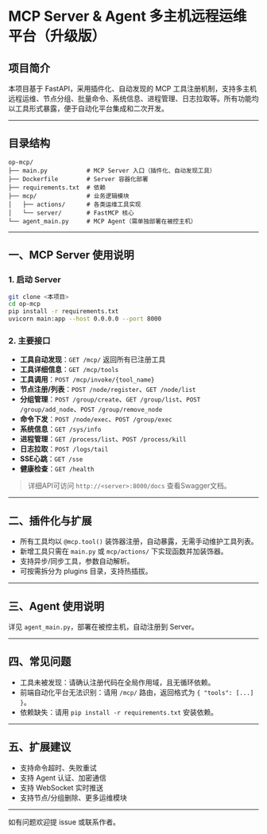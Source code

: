 # MCP Server & Agent 多主机远程运维平台（升级版）

## 项目简介
本项目基于 FastAPI，采用插件化、自动发现的 MCP 工具注册机制，支持多主机远程运维、节点分组、批量命令、系统信息、进程管理、日志拉取等。所有功能均以工具形式暴露，便于自动化平台集成和二次开发。

---

## 目录结构
```
op-mcp/
├── main.py           # MCP Server 入口（插件化、自动发现工具）
├── Dockerfile        # Server 容器化部署
├── requirements.txt  # 依赖
├── mcp/              # 业务逻辑模块
│   ├── actions/      # 各类运维工具实现
│   └── server/       # FastMCP 核心
└── agent_main.py     # MCP Agent（需单独部署在被控主机）
```

---

## 一、MCP Server 使用说明

### 1. 启动 Server

```bash
git clone <本项目>
cd op-mcp
pip install -r requirements.txt
uvicorn main:app --host 0.0.0.0 --port 8000
```

### 2. 主要接口

- **工具自动发现**：`GET /mcp/` 返回所有已注册工具
- **工具详细信息**：`GET /mcp/tools`
- **工具调用**：`POST /mcp/invoke/{tool_name}`
- **节点注册/列表**：`POST /node/register`、`GET /node/list`
- **分组管理**：`POST /group/create`、`GET /group/list`、`POST /group/add_node`、`POST /group/remove_node`
- **命令下发**：`POST /node/exec`、`POST /group/exec`
- **系统信息**：`GET /sys/info`
- **进程管理**：`GET /process/list`、`POST /process/kill`
- **日志拉取**：`POST /logs/tail`
- **SSE心跳**：`GET /sse`
- **健康检查**：`GET /health`

> 详细API可访问 `http://<server>:8000/docs` 查看Swagger文档。

---

## 二、插件化与扩展

- 所有工具均以 `@mcp.tool()` 装饰器注册，自动暴露，无需手动维护工具列表。
- 新增工具只需在 `main.py` 或 `mcp/actions/` 下实现函数并加装饰器。
- 支持异步/同步工具，参数自动解析。
- 可按需拆分为 plugins 目录，支持热插拔。

---

## 三、Agent 使用说明

详见 `agent_main.py`，部署在被控主机，自动注册到 Server。

---

## 四、常见问题

- 工具未被发现：请确认注册代码在全局作用域，且无循环依赖。
- 前端自动化平台无法识别：请用 `/mcp/` 路由，返回格式为 `{ "tools": [...] }`。
- 依赖缺失：请用 `pip install -r requirements.txt` 安装依赖。

---

## 五、扩展建议
- 支持命令超时、失败重试
- 支持 Agent 认证、加密通信
- 支持 WebSocket 实时推送
- 支持节点/分组删除、更多运维模块

---

如有问题欢迎提 issue 或联系作者。 